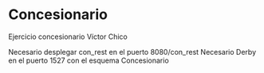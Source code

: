 # Concesionario
Ejercicio concesionario Víctor Chico

Necesario desplegar con_rest en el puerto 8080/con_rest
Necesario Derby en el puerto 1527 con el esquema Concesionario
